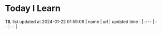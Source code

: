 # Today I Learn 
TIL list updated at 2024-01-22 01:59:06
| name | url | updated time |
| :--- | -- | -- |
